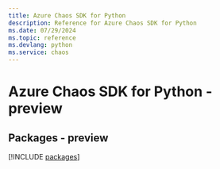 ```yaml
---
title: Azure Chaos SDK for Python
description: Reference for Azure Chaos SDK for Python
ms.date: 07/29/2024
ms.topic: reference
ms.devlang: python
ms.service: chaos
---
```

# Azure Chaos SDK for Python - preview
## Packages - preview
[!INCLUDE [packages](chaos-index.md)]